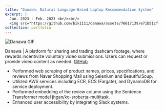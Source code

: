```yaml
---
title: "Danawa: Natural Language-Based Laptop Recommendation System"
excerpt: |
  Jan. 2023 - Feb. 2023 <br/><br/>
  <img src="https://github.com/bik1111/danawa/assets/76617139/e71b51cf-ee16-4486-b223-9669356d1081" alt="Danawa GIF" style="max-width: 100%; height: auto;">
collection: portfolio
---
```


![Danawa GIF](https://github.com/bik1111/danawa/assets/76617139/e71b51cf-ee16-4486-b223-9669356d1081)

Danawa | A platform for sharing and trading dashcam footage, where rewards incentivize voluntary video submissions. Users can request or provide video content as needed. [GitHub](https://github.com/bik1111/danawa)

- Performed web scraping of product names, prices, specifications, and reviews from Naver Shopping Mall using Selenium and BeautifulSoup.
- Utilized AWS services including ECR, ECS (Fargate), and DynamoDB for service deployment.
- Performed embedding of the review column using the Sentence Transformer model [jhgan/ko-sroberta-multitask](https://huggingface.co/jhgan/ko-sroberta-multitask).
- Enhanced user accessibility by integrating Slack systems.